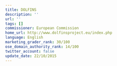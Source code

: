 ```yaml
---
title: DOLFINS
description: ''
url: ''
tags: []
commissioner: European Commission
home_url: http://www.dolfinsproject.eu/index.php
language: English
marketing_grader_rank: 30/100
ose_domain_authority_rank: 14/100
twitter_account: false
update_date: 22/10/2015
---
```

